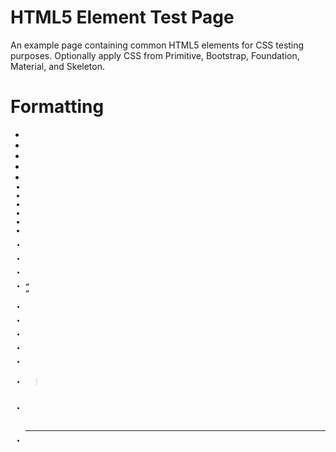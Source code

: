 # HTML5 Element Test Page

An example page containing common HTML5 elements for CSS testing purposes. Optionally apply CSS from Primitive, Bootstrap, Foundation, Material, and Skeleton.

# Formatting

* <b>
* <strong>
* <em>
* <i>
* <small>
* <sup>
* <sub>
* <del>
* <ins>
* <a>
* <code>
* <kbd>
* <scamp>
* <cite>
* <q>
* <mark>
* <abbr>
* <dfn>
* <time>
* <address>
* <blockquote>
* <pre>
* <hr>
